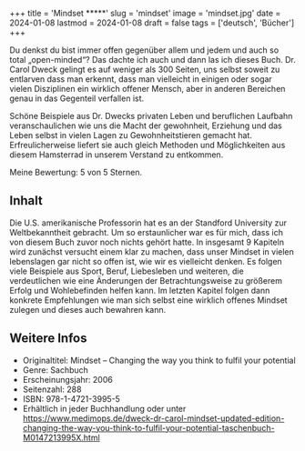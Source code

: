 +++
title = 'Mindset *****'
slug = 'mindset'
image = 'mindset.jpg'
date = 2024-01-08
lastmod = 2024-01-08
draft = false
tags = ['deutsch', 'Bücher']
+++

Du denkst du bist immer offen gegenüber allem und jedem und auch so total „open-minded“? 
Das dachte ich auch und dann las ich dieses Buch. Dr. Carol Dweck gelingt es auf weniger als 300 Seiten, 
uns selbst soweit zu entlarven dass man erkennt, dass man vielleicht in einigen oder sogar vielen Disziplinen 
ein wirklich offener Mensch, aber in anderen Bereichen genau in das Gegenteil verfallen ist.

Schöne Beispiele aus Dr. Dwecks privaten Leben und beruflichen Laufbahn veranschaulichen wie uns die Macht der gewohnheit, 
Erziehung und das Leben selbst in vielen Lagen zu Gewohnheitstieren gemacht hat. 
Erfreulicherweise liefert sie auch gleich Methoden und Möglichkeiten aus diesem 
Hamsterrad in unserem Verstand zu entkommen.

Meine Bewertung: 5 von 5 Sternen.

## Inhalt

Die U.S. amerikanische Professorin hat es an der Standford University zur Weltbekanntheit gebracht. 
Um so erstaunlicher war es für mich, dass ich von diesem Buch zuvor noch nichts gehört hatte. 
In insgesamt 9 Kapiteln wird zunächst versucht einem klar zu machen, dass unser Mindset 
in vielen lebenslagen gar nicht so offen ist, wie wir es vielleicht denken. Es folgen viele Beispiele aus Sport, 
Beruf, Liebesleben und weiteren, die verdeutlichen wie eine Änderungen der Betrachtungsweise zu größerem Erfolg und 
Wohlebefinden helfen kann. Im letzten Kapitel folgen dann konkrete Empfehlungen wie man sich selbst 
eine wirklich offenes Mindset zulegen und dieses auch bewahren kann.

## Weitere Infos

- Originaltitel: Mindset – Changing the way you think to fulfil your potential
- Genre: Sachbuch
- Erscheinungsjahr: 2006
- Seitenzahl: 288
- ISBN: 978-1-4721-3995-5
- Erhältlich in jeder Buchhandlung oder unter https://www.medimops.de/dweck-dr-carol-mindset-updated-edition-changing-the-way-you-think-to-fulfil-your-potential-taschenbuch-M0147213995X.html